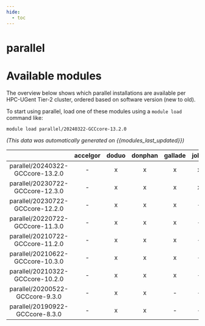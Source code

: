 ```yaml
---
hide:
  - toc
---
```


parallel
========

# Available modules


The overview below shows which parallel installations are available per HPC-UGent Tier-2 cluster, ordered based on software version (new to old).

To start using parallel, load one of these modules using a `module load` command like:

```shell
module load parallel/20240322-GCCcore-13.2.0
```

*(This data was automatically generated on {{modules_last_updated}})*  

| |accelgor|doduo|donphan|gallade|joltik|shinx|skitty|
| :---: | :---: | :---: | :---: | :---: | :---: | :---: | :---: |
|parallel/20240322-GCCcore-13.2.0|-|x|x|x|x|x|x|
|parallel/20230722-GCCcore-12.3.0|-|x|x|x|x|x|x|
|parallel/20230722-GCCcore-12.2.0|-|x|x|x|-|x|-|
|parallel/20220722-GCCcore-11.3.0|-|x|x|x|-|-|-|
|parallel/20210722-GCCcore-11.2.0|-|x|x|x|-|-|-|
|parallel/20210622-GCCcore-10.3.0|-|x|x|x|-|-|-|
|parallel/20210322-GCCcore-10.2.0|-|x|x|x|-|-|-|
|parallel/20200522-GCCcore-9.3.0|-|x|x|-|-|-|-|
|parallel/20190922-GCCcore-8.3.0|-|x|x|-|-|-|-|
